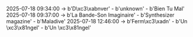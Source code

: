 2025-07-18 09:34:00 -> b'D\xc3\xabnver' - b'unknown' - b'Bien Tu Mal'
2025-07-18 09:37:00 -> b'La Bande-Son Imaginaire' - b'Synthesizer magazine' - b'Maladive'
2025-07-18 12:46:00 -> b'Ferm\xc3\xadn' - b'Un \xc3\x81ngel' - b'Un \xc3\x81ngel'
